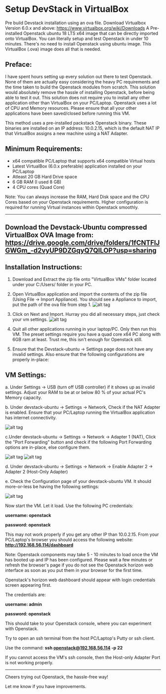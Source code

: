 # Setup DevStack in VirtualBox
Pre build Devstack installation using an ova file.
Download Virtualbox Version 6.0.x and above: https://www.virtualbox.org/wiki/Downloads
A Pre-installed Openstack ubuntu 18 LTS x64 image that can be directly imported onto VirtualBox. You can literally setup and test Openstack in under 10 minutes. There's no need to install Openstack using ubuntu image. This VirtualBox (.ova) image does all that is needed.


## Preface:

I have spent hours setting up every solution out there to test Openstack. None of them are actually easy considering the heavy PC requirements and the time taken to build the Openstack modules from scratch. This solution would absolutely remove the hassle of installing Openstack, before being able to test it out. This solution does not require you to install any other application other than VirtualBox on your PC/Laptop. Openstack uses a lot of CPU and Memory resources. Please ensure that all  your other applications have been saved/closed before running this VM.

This method uses a pre-installed packstack Openstack binary. These binaries are installed on an IP address: 10.0.2.15, which is the default NAT IP that VirtualBox assigns a new machine using a NAT Adapter.


## Minimum Requirements:

- x64 compatible PC/Laptop that supports x64 compatible Virtual hosts
- Latest VirtualBox (6.0.x preferable) application installed on your PC/Laptop
- Atleast 20 GB Hard Drive space
- 6 GB RAM (I used 8 GB)
- 4 CPU cores (Quad Core)


Note: You can always increase the RAM, Hard Disk space and the CPU Cores based on your Openstack requirements. Higher configuration is required for running Virtual instances within Openstack smoothly.

---
**Download the Devstack-Ubuntu compressed VirtualBox OVA Image from:** https://drive.google.com/drive/folders/1fCNTFlJGWGm_-d2vyUP9DZGqyQ7QILOP?usp=sharing
---

## Installation Instructions:

1. Download and Extract the zip file onto "VirtualBox VMs" folder located under your C:/Users/<username> folder in your PC.

2. Open VirtualBox application and import the contents of the zip file (Using File -> Import Appliance). You should see a Appliance to import, put the path of the ova file from step 1.
        ![alt tag](https://github.com/shuvamkumarsk1/devstack-in-virtualbox/blob/master/Step%201%20Import.png)

3. Click on Next and Import. Hurray you did all necessary steps, just check your vm settings.
        ![alt tag](https://github.com/shuvamkumarsk1/devstack-in-virtualbox/blob/master/Step%202%20Import.png)

4. Quit all other applications running in your laptop/PC. Only then run this VM. The preset settings require you have a quad core x64 PC along with 6GB ram at least. Trust me, this isn't enough for Openstack still.

5. Ensure that the Devstack-ubuntu -> Settings page does not have any invalid settings. Also ensure that the following configurations are properly in-place:


## VM Settings:

a. Under Settings -> USB (turn off USB controller) if it shows up as invalid settings. Adjust your RAM to be at or below 80 % of your actual PC's Memory capacity.


b. Under devstack-ubuntu -> Settings -> Network, Check if the NAT Adapter is enabled. Ensure that your PC/Laptop running the VirtualBox application has internet connectivity.

   ![alt tag](https://github.com/shuvamkumarsk1/devstack-in-virtualbox/blob/master/Adapter%201.png)


c.Under devstack-ubuntu -> Settings -> Network -> Adapter 1 (NAT), Click the "Port Forwarding" button and check if the following Port Forwarding options are in-place, else configure them.

   ![alt tag](https://github.com/shuvamkumarsk1/devstack-in-virtualbox/blob/master/Port%20Forwarding.png)
   ![alt tag](https://github.com/shuvamkumarsk1/devstack-in-virtualbox/blob/master/Adapter%202.png)

d. Under devstack-ubuntu -> Settings -> Network -> Enable Adapter 2 -> Adapter 2 (Host-Only Adapter)

e. Check the Configuration page of your devstack-ubuntu VM. It should more-or-less be having the following settings:

   ![alt tag](https://github.com/shuvamkumarsk1/devstack-in-virtualbox/blob/master/Configuration.png)


Now start the VM. Let it load. Use the following PC credentials:

**username: openstack**

**password: openstack**

This may not work properly if you get any other IP than 10.0.2.15. From your PC/Laptop's browser you should access the following website: **http://192.168.56.114/dashboard**

Note: Openstack components may take 5 - 10 minutes to load once the VM has booted up and IP has been configured. Please wait a few minutes or refresh the browser's page if you do not see the Openstack horizon web interface as soon as you put them in your browser for the first time.

Openstack's horizon web dashboard should appear with login credentials screen appearing first. 

The credentials are:

**username: admin**

**password: openstack**


This should take to your Openstack console, where you can experiment with Openstack.

Try to open an ssh terminal from the host PC/Laptop's Putty or ssh client.

Use the command: **ssh openstack@192.168.56.114 -p 22**

If you cannot access the VM's ssh console, then the Host-only Adapter Port is not working properly.

---
Cheers trying out Openstack, the hassle-free way!

Let me know if you have improvements.
